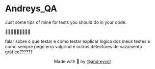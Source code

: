 # Andreys_QA
Just some tips of mine for tests you should do in your code.


🚧🚧🚧🚧🚧🚧🚧🚧🚧

falar sobre o que testar e como testar
explicar logica dos meus testes e como sempre pego erro
valgrind e outros detectores de vazamento
gráfico??????


<p align="center">
    Made with 🧠 by @<a href="https://github.com/andreyvdl">andreyvdl</a>
</p>
